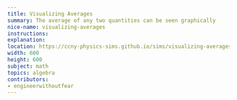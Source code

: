 ```yaml
---
title: Visualizing Averages
summary: The average of any two quantities can be seen graphically
nice-name: visualizing-averages
instructions:
explanation:
location: https://ccny-physics-sims.github.io/sims/visualizing-averages/
width: 600
height: 600
subject: math
topics: algebra
contributors:
- engineerwithoutfear
---
```

